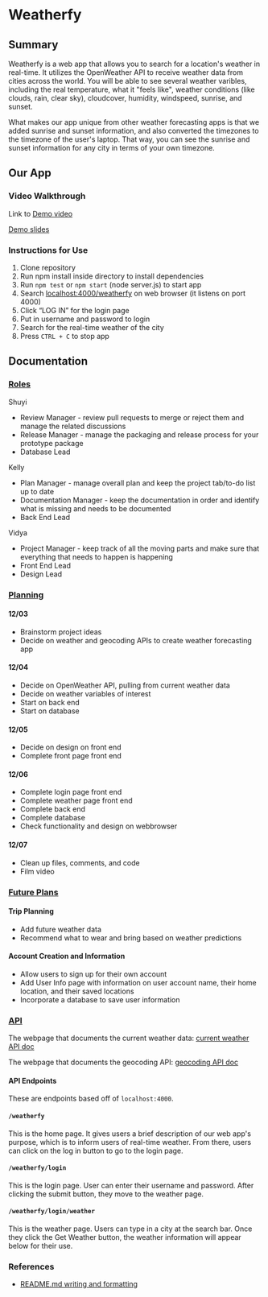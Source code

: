 # Weatherfy

## Summary 

Weatherfy is a web app that allows you to search for a location's weather in real-time. It utilizes the OpenWeather API to receive weather data from cities across the world. You will be able to see several weather varibles, including the real temperature, what it "feels like", weather conditions (like clouds, rain, clear sky), cloudcover, humidity, windspeed, sunrise, and sunset. 

What makes our app unique from other weather forecasting apps is that we added sunrise and sunset information, and also converted the timezones to the timezone of the user's laptop. That way, you can see the sunrise and sunset information for any city in terms of your own timezone.

## Our App

### Video Walkthrough

Link to [Demo video](https://www.youtube.com/watch?v=VICfSfzKCts&ab_channel=VR)

[Demo slides](https://docs.google.com/presentation/d/1chkkYmoA3AEsBfhWS9rWX-g-OBA3enGbO928zLJ4X1s/edit?usp=sharing)

### Instructions for Use

1. Clone repository
2. Run npm install inside directory to install dependencies
3. Run `npm test` or `npm start` (node server.js) to start app
4. Search [localhost:4000/weatherfy](http://localhost:4000/weatherfy) on web browser (it listens on port 4000)
5. Click “LOG IN” for the login page
6. Put in username and password to login
7. Search for the real-time weather of the city
8. Press `CTRL + C` to stop app

## Documentation

### [Roles](https://github.com/comp426-2022-fall/a99-team-32/blob/main/docs/roles.md)

Shuyi  
- Review Manager - review pull requests to merge or reject them and manage the related discussions  
- Release Manager - manage the packaging and release process for your prototype package  
- Database Lead  

Kelly  
- Plan Manager - manage overall plan and keep the project tab/to-do list up to date  
- Documentation Manager - keep the documentation in order and identify what is missing and needs to be documented  
- Back End Lead  

Vidya  
- Project Manager - keep track of all the moving parts and make sure that everything that needs to happen is happening  
- Front End Lead  
- Design Lead  

### [Planning](https://github.com/comp426-2022-fall/a99-team-32/blob/main/docs/planning.md)

#### 12/03
- Brainstorm project ideas
- Decide on weather and geocoding APIs to create weather forecasting app

#### 12/04
- Decide on OpenWeather API, pulling from current weather data
- Decide on weather variables of interest
- Start on back end
- Start on database

#### 12/05
- Decide on design on front end
- Complete front page front end

#### 12/06
- Complete login page front end
- Complete weather page front end
- Complete back end
- Complete database
- Check functionality and design on webbrowser

#### 12/07
- Clean up files, comments, and code
- Film video

### [Future Plans](https://github.com/comp426-2022-fall/a99-team-32/blob/main/docs/futureplans.md)

#### Trip Planning
- Add future weather data
- Recommend what to wear and bring based on weather predictions

#### Account Creation and Information
- Allow users to sign up for their own account
- Add User Info page with information on user account name, their home location, and their saved locations
- Incorporate a database to save user information

### [API](https://github.com/comp426-2022-fall/a99-team-32/blob/main/docs/api%20documentation.md)

The webpage that documents the current weather data: [current weather API doc](https://openweathermap.org/current)

The webpage that documents the geocoding API: [geocoding API doc](https://openweathermap.org/api/geocoding-api)

#### API Endpoints
These are endpoints based off of `localhost:4000`.

#### `/weatherfy`

This is the home page. It gives users a brief description of our web app's purpose, which is to inform users of real-time weather.
From there, users can click on the log in button to go to the login page.

#### `/weatherfy/login`

This is the login page. User can enter their username and password.
After clicking the submit button, they move to the weather page.

#### `/weatherfy/login/weather`

This is the weather page. Users can type in a city at the search bar.
Once they click the Get Weather button, the weather information will appear below for their use.

### References

- [README.md writing and formatting](https://docs.github.com/en/get-started/writing-on-github/getting-started-with-writing-and-formatting-on-github/basic-writing-and-formatting-syntax)
